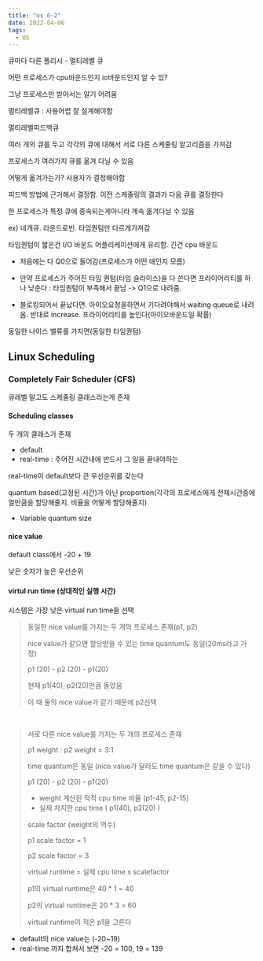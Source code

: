```yaml
---
title: "os 6-2"
date: 2022-04-06
tags:
  - OS
---
```


큐마다 다른 폴리시 - 멀티레벨 큐



어떤 프로세스가 cpu바운드인지 io바운드인지 알 수 있?

그냥 프로세스만 받아서는 알기 어려움



멀티레벨큐 : 사용어렵 잘 설계해야함

멀티레벨피드백큐

여러 개의 큐를 두고 각각의 큐에 대해서 서로 다른 스케줄링 알고리즘을 가져감

프로세스가 여러가지 큐를 옮겨 다닐 수 있음



어떻게 옮겨가는가? 사용자가 결정해야함

피드백 방법에 근거해서 결정함. 이전 스케줄링의 결과가 다음 큐를 결정한다

한 프로세스가 특정 큐에 종속되는게아니라 계속 옮겨다닐 수 있음

ex) 네개큐. 라운드로빈. 타임퀀텀만 다르게가져감

타임퀀텀이 짧은건 I/O 바운드 어플리케이션에게 유리함. 긴건 cpu 바운드

- 처음에는 다 Q0으로 들어감(프로세스가 어떤 애인지 모름)

- 만약 프로세스가 주어진 타임 퀀텀(타임 슬라이스)을 다 쓴다면 프라이어리티를 하나 낮춘다 : 타임퀀텀이 부족해서 끝남 -> Q1으로 내려줌.
- 블로킹되어서 끝났다면. 아이오요청을하면서 기다려야해서 waiting queue로 내려옴. 반대로 increase. 프라이어리티를 높인다(아이오바운드일 확률)

동일한 나이스 밸류를 가지면(동일한 타임퀀텀)



##  Linux Scheduling

### Completely Fair Scheduler (CFS)

큐레벨 말고도 스케줄링 클래스라는게 존재

#### Scheduling classes

두 개의 클래스가 존재

* default
* real-time : 주어진 시간내에 반드시 그 일을 끝내야하는

real-time이 default보다 큰 우선순위를 갖는다

quantum based(고정된 시간)가 아닌 proportion(각각의 프로세스에게 전체시간중에 얼만큼을 할당해줄지. 비율을 어떻게 할당해줄지)

*  Variable quantum size



#### nice value

default class에서 -20 + 19

낮은 숫자가 높은 우선순위



#### virtul run time (상대적인 실행 시간)

시스템은 가장 낮은 virtual run time을 선택

> 동일한 nice value를 가지는 두 개의 프로세스 존재(p1, p2)
>
> nice value가 같으면 할당받을 수 있는 time quantum도 동일(20ms라고 가정)
>
> p1 (20) - p2 (20) - p1(20)
>
> 현재 p1(40), p2(20)만큼 돌았음
>
> 이 때 둘의 nice value가 같기 때문에 p2선택

​		

> 서로 다른 nice value를 가지는 두 개의 프로세스 존재
>
> p1 weight : p2 weight = 3:1
>
> time quantum은 동일 (nice value가 달라도 time quantum은 같을 수 있다)
>
> p1 (20) - p2 (20) - p1(20)
>
> * weight 계산된 적적 cpu time 비율 (p1-45, p2-15)
> * 실제 차지한 cpu time ( p1(40), p2(20) )
>
> 
>
> scale factor (weight의 역수)
>
> p1 scale factor = 1
>
> p2 scale factor = 3
>
> virtual runtime = 실제 cpu time x scalefactor
>
> p1의 virtual runtime은 40 * 1 = 40
>
> p2의 virtual runtime은 20 * 3 = 60
>
> virtual runtime이 적은 p1을 고른다



* default의 nice value는 (-20~19)
* real-time 까지 합쳐서 보면 -20 = 100, 19 = 139

